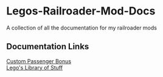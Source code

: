 # Legos-Railroader-Mod-Docs
A collection of all the documentation for my railroader mods

## Documentation Links
[Custom Passenger Bonus](https://github.com/legotrainkid/Legos-Railroader-Mod-Docs/blob/main/Custom-Passenger-Bonus.md#legos-custom-passenger-bonus)  
[Lego's Library of Stuff](https://github.com/legotrainkid/Legos-Railroader-Mod-Docs/blob/main/Library-Of-Stuff.md#legos-library-of-stuff)

